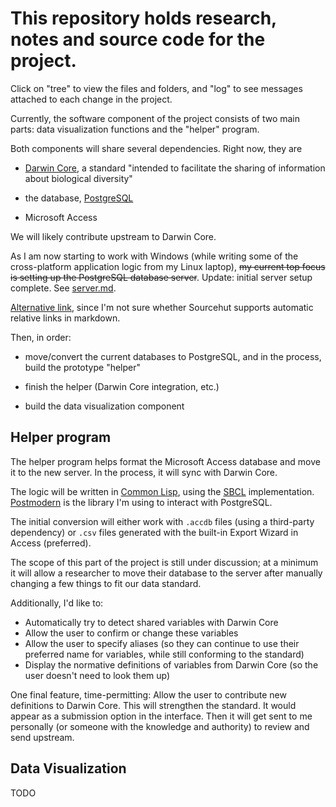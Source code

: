 # This repository holds research, notes and source code for the project. 

Click on "tree" to view the files and folders, and "log" to see
messages attached to each change in the project.

Currently, the software component of the project consists of two main
parts: data visualization functions and the "helper" program.

Both components will share several dependencies. Right now, they are 

* [Darwin Core](https://github.com/tdwg/dwc), a standard "intended to
  facilitate the sharing of information about biological diversity"
 
* the database, [PostgreSQL](https://www.postgresql.org/)
 
* Microsoft Access

We will likely contribute upstream to Darwin Core.

As I am now starting to work with Windows (while writing some of the
cross-platform application logic from my Linux laptop), ~~my current
top focus is setting up the PostgreSQL database server~~. Update:
initial server setup complete. See [server.md](server.md).

[Alternative
link](https://git.sr.ht/~wrycode/olduvai/tree/master/server.md), since
I'm not sure whether Sourcehut supports automatic relative links in markdown.

Then, in order:

* move/convert the current databases to PostgreSQL, and in the
  process, build the prototype "helper"

* finish the helper (Darwin Core integration, etc.)

* build the data visualization component

## Helper program

The helper program helps format the Microsoft Access database and move
it to the new server. In the process, it will sync with Darwin Core.

The logic will be written in [Common Lisp](https://lisp-lang.org/),
using the [SBCL](http://www.sbcl.org/)
implementation. [Postmodern](http://marijnhaverbeke.nl/postmodern/) is
the library I'm using to interact with PostgreSQL.

The initial conversion will either work with `.accdb` files (using a
third-party dependency) or `.csv` files generated with the built-in
Export Wizard in Access (preferred).

The scope of this part of the project is still under discussion; at a
minimum it will allow a researcher to move their database to the
server after manually changing a few things to fit our data standard.

Additionally, I'd like to:

* Automatically try to detect shared variables with Darwin Core
* Allow the user to confirm or change these variables
* Allow the user to specify aliases (so they can continue to use their
  preferred name for variables, while still conforming to the standard)
* Display the normative definitions of variables from Darwin Core (so
  the user doesn't need to look them up)

One final feature, time-permitting: Allow the user to contribute new
definitions to Darwin Core. This will strengthen the standard. It
would appear as a submission option in the interface. Then it will get
sent to me personally (or someone with the knowledge and authority) to
review and send upstream.

## Data Visualization

TODO


